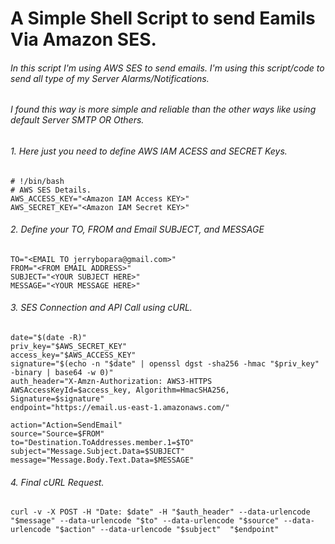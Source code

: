 # A Simple Shell Script to send Eamils Via Amazon SES.


###### In this script I'm using AWS SES to send emails. I'm using this script/code to send all type of my Server Alarms/Notifications.

###### I found this way is more simple and reliable than the other ways like using default Server SMTP OR Others. 

###### 1. Here just you need to define AWS IAM ACESS and SECRET Keys.
```
# !/bin/bash
# AWS SES Details. 
AWS_ACCESS_KEY="<Amazon IAM Access KEY>"
AWS_SECRET_KEY="<Amazon IAM Secret KEY>"
```

###### 2. Define your TO, FROM and Email SUBJECT, and MESSAGE
```
TO="<EMAIL TO jerrybopara@gmail.com>"
FROM="<FROM EMAIL ADDRESS>"
SUBJECT="<YOUR SUBJECT HERE>"
MESSAGE="<YOUR MESSAGE HERE>"
```

###### 3. SES Connection and API Call using cURL. 
```
date="$(date -R)"
priv_key="$AWS_SECRET_KEY"
access_key="$AWS_ACCESS_KEY"
signature="$(echo -n "$date" | openssl dgst -sha256 -hmac "$priv_key" -binary | base64 -w 0)"
auth_header="X-Amzn-Authorization: AWS3-HTTPS AWSAccessKeyId=$access_key, Algorithm=HmacSHA256, Signature=$signature"
endpoint="https://email.us-east-1.amazonaws.com/"

action="Action=SendEmail"
source="Source=$FROM"
to="Destination.ToAddresses.member.1=$TO"
subject="Message.Subject.Data=$SUBJECT"
message="Message.Body.Text.Data=$MESSAGE"
```

###### 4. Final cURL Request.
```
curl -v -X POST -H "Date: $date" -H "$auth_header" --data-urlencode "$message" --data-urlencode "$to" --data-urlencode "$source" --data-urlencode "$action" --data-urlencode "$subject"  "$endpoint"
```




